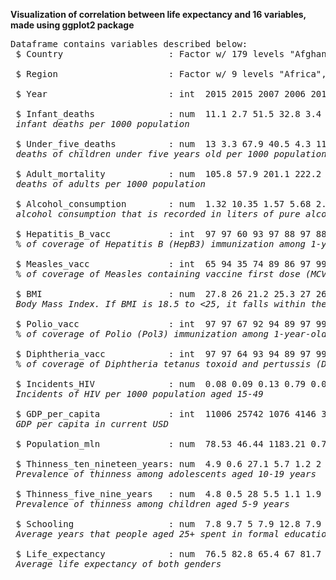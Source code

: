 **Visualization of correlation between life expectancy and 16 variables, made using ggplot2 package**
<pre>
Dataframe contains variables described below:
 $ Country                    : Factor w/ 179 levels "Afghanistan",..
 
 $ Region                     : Factor w/ 9 levels "Africa","Asia",..
 
 $ Year                       : int  2015 2015 2007 2006 2012 2006 2015 2000 2001 2008 
 
 $ Infant_deaths              : num  11.1 2.7 51.5 32.8 3.4 9.8 6.6 8.7 22 15.3 ...
 <i>infant deaths per 1000 population</i>
 
 $ Under_five_deaths          : num  13 3.3 67.9 40.5 4.3 11.2 8.2 10.1 26.1 17.8 ...
 <i>deaths of children under five years old per 1000 population</i>
 
 $ Adult_mortality            : num  105.8 57.9 201.1 222.2 58 ...
 <i>deaths of adults per 1000 population</i>
 
 $ Alcohol_consumption        : num  1.32 10.35 1.57 5.68 2.89 ...
 <i>alcohol consumption that is recorded in liters of pure alcohol per capita with 15+ years old</i>
 
 $ Hepatitis_B_vacc           : int  97 97 60 93 97 88 97 88 97 97 ...
 <i>% of coverage of Hepatitis B (HepB3) immunization among 1-year-olds</i>
 
 $ Measles_vacc               : int  65 94 35 74 89 86 97 99 87 92 ...
 <i>% of coverage of Measles containing vaccine first dose (MCV1) immunization among 1-year-olds</i>
 
 $ BMI                        : num  27.8 26 21.2 25.3 27 26.4 26.2 25.9 27.9 26.5 ...
 <i>Body Mass Index. If BMI is 18.5 to <25, it falls within the healthy weight range</i>
 
 $ Polio_vacc                 : int  97 97 67 92 94 89 97 99 97 96 ...
 <i>% of coverage of Polio (Pol3) immunization among 1-year-olds</i>
 
 $ Diphtheria_vacc            : int  97 97 64 93 94 89 97 99 99 90 ...
 <i>% of coverage of Diphtheria tetanus toxoid and pertussis (DTP3) immunization among 1-year-olds</i>
 
 $ Incidents_HIV              : num  0.08 0.09 0.13 0.79 0.08 0.16 0.08 0.08 0.13 0.43 ...
 <i>Incidents of HIV per 1000 population aged 15-49</i>
 
 $ GDP_per_capita             : int  11006 25742 1076 4146 33995 9110 9313 8971 3708 2235 ...
 <i>GDP per capita in current USD</i>
 
 $ Population_mln             : num  78.53 46.44 1183.21 0.75 7.91 ...
 
 $ Thinness_ten_nineteen_years: num  4.9 0.6 27.1 5.7 1.2 2 2.3 2.3 4 2.9 ...
 <i>Prevalence of thinness among adolescents aged 10-19 years</i>
 
 $ Thinness_five_nine_years   : num  4.8 0.5 28 5.5 1.1 1.9 2.3 2.3 3.9 3.1 ...
 <i>Prevalence of thinness among children aged 5-9 years</i>
 
 $ Schooling                  : num  7.8 9.7 5 7.9 12.8 7.9 12 10.2 9.6 10.9 ...
 <i>Average years that people aged 25+ spent in formal education</i>
 
 $ Life_expectancy            : num  76.5 82.8 65.4 67 81.7 78.2 71.2 71.2 71.9 68.7 ...
 <i>Average life expectancy of both genders</i>
 </pre>
 

